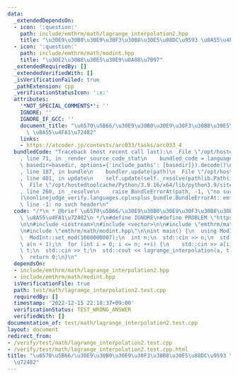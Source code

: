 ```yaml
---
data:
  _extendedDependsOn:
  - icon: ':question:'
    path: include/emthrm/math/lagrange_interpolation2.hpp
    title: "\u30E9\u30B0\u30E9\u30F3\u30B8\u30E5\u88DC\u9593 \u8A55\u4FA1\u72482"
  - icon: ':question:'
    path: include/emthrm/math/modint.hpp
    title: "\u30E2\u30B8\u30E5\u30E9\u8A08\u7B97"
  _extendedRequiredBy: []
  _extendedVerifiedWith: []
  _isVerificationFailed: true
  _pathExtension: cpp
  _verificationStatusIcon: ':x:'
  attributes:
    '*NOT_SPECIAL_COMMENTS*': ''
    IGNORE: ''
    IGNORE_IF_GCC: ''
    document_title: "\u6570\u5B66/\u30E9\u30B0\u30E9\u30F3\u30B8\u30E5\u88DC\u9593\
      \ \u8A55\u4FA1\u72482"
    links:
    - https://atcoder.jp/contests/arc033/tasks/arc033_4
  bundledCode: "Traceback (most recent call last):\n  File \"/opt/hostedtoolcache/Python/3.9.16/x64/lib/python3.9/site-packages/onlinejudge_verify/documentation/build.py\"\
    , line 71, in _render_source_code_stat\n    bundled_code = language.bundle(stat.path,\
    \ basedir=basedir, options={'include_paths': [basedir]}).decode()\n  File \"/opt/hostedtoolcache/Python/3.9.16/x64/lib/python3.9/site-packages/onlinejudge_verify/languages/cplusplus.py\"\
    , line 187, in bundle\n    bundler.update(path)\n  File \"/opt/hostedtoolcache/Python/3.9.16/x64/lib/python3.9/site-packages/onlinejudge_verify/languages/cplusplus_bundle.py\"\
    , line 401, in update\n    self.update(self._resolve(pathlib.Path(included), included_from=path))\n\
    \  File \"/opt/hostedtoolcache/Python/3.9.16/x64/lib/python3.9/site-packages/onlinejudge_verify/languages/cplusplus_bundle.py\"\
    , line 260, in _resolve\n    raise BundleErrorAt(path, -1, \"no such header\"\
    )\nonlinejudge_verify.languages.cplusplus_bundle.BundleErrorAt: emthrm/math/lagrange_interpolation2.hpp:\
    \ line -1: no such header\n"
  code: "/*\n * @brief \u6570\u5B66/\u30E9\u30B0\u30E9\u30F3\u30B8\u30E5\u88DC\u9593\
    \ \u8A55\u4FA1\u72482\n */\n#define IGNORE\n#define PROBLEM \"https://atcoder.jp/contests/arc033/tasks/arc033_4\"\
    \n\n#include <iostream>\n#include <vector>\n\n#include \"emthrm/math/lagrange_interpolation2.hpp\"\
    \n#include \"emthrm/math/modint.hpp\"\n\nint main() {\n  using ModInt = emthrm::MInt<0>;\n\
    \  ModInt::set_mod(1000000007);\n  int n;\n  std::cin >> n;\n  std::vector<ModInt>\
    \ a(n + 1);\n  for (int i = 0; i <= n; ++i) {\n    std::cin >> a[i];\n  }\n  ModInt\
    \ t;\n  std::cin >> t;\n  std::cout << lagrange_interpolation(a, t) << '\\n';\n\
    \  return 0;\n}\n"
  dependsOn:
  - include/emthrm/math/lagrange_interpolation2.hpp
  - include/emthrm/math/modint.hpp
  isVerificationFile: true
  path: test/math/lagrange_interpolation2.test.cpp
  requiredBy: []
  timestamp: '2022-12-15 22:18:37+09:00'
  verificationStatus: TEST_WRONG_ANSWER
  verifiedWith: []
documentation_of: test/math/lagrange_interpolation2.test.cpp
layout: document
redirect_from:
- /verify/test/math/lagrange_interpolation2.test.cpp
- /verify/test/math/lagrange_interpolation2.test.cpp.html
title: "\u6570\u5B66/\u30E9\u30B0\u30E9\u30F3\u30B8\u30E5\u88DC\u9593 \u8A55\u4FA1\
  \u72482"
---
```

